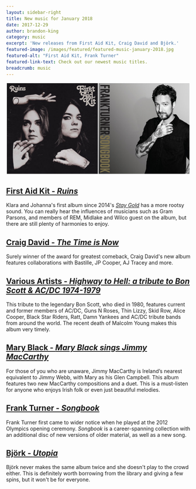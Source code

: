 ```yaml
---
layout: sidebar-right
title: New music for January 2018
date: 2017-12-29
author: brandon-king
category: music
excerpt: 'New releases from First Aid Kit, Craig David and Björk.'
featured-image: /images/featured/featured-music-january-2018.jpg
featured-alt: "First Aid Kit, Frank Turner"
featured-link-text: Check out our newest music titles.
breadcrumb: music
---
```


![First Aid Kit, Frank Turner](/images/featured/featured-music-january-2018.jpg)

## [First Aid Kit - <cite>Ruins</cite>](https://suffolk.spydus.co.uk/cgi-bin/spydus.exe/ENQ/OPAC/BIBENQ?BRN=2328138)

Klara and Johanna's first album since 2014's [<cite>Stay Gold</cite>](https://suffolk.spydus.co.uk/cgi-bin/spydus.exe/ENQ/OPAC/BIBENQ?BRN=1619413) has a more rootsy sound. You can really hear the influences of musicians such as Gram Parsons, and members of REM, Midlake and Wilco guest on the album, but there are still plenty of harmonies to enjoy.

## [Craig David - <cite>The Time is Now</cite>](https://suffolk.spydus.co.uk/cgi-bin/spydus.exe/ENQ/OPAC/BIBENQ?BRN=2306213)

Surely winner of the award for greatest comeback, Craig David's new album features collaborations with Bastille, JP Cooper, AJ Tracey and more.

## [Various Artists - <cite>Highway to Hell: a tribute to Bon Scott & AC/DC 1974-1979</cite>](https://suffolk.spydus.co.uk/cgi-bin/spydus.exe/ENQ/OPAC/BIBENQ?BRN=2330525)

This tribute to the legendary Bon Scott, who died in 1980, features current and former members of AC/DC, Guns N Roses, Thin Lizzy, Skid Row, Alice Cooper, Black Star Riders, Ratt, Damn Yankees and AC/DC tribute bands from around the world. The recent death of Malcolm Young makes this album very timely.

## [Mary Black - <cite>Mary Black sings Jimmy MacCarthy</cite>](https://suffolk.spydus.co.uk/cgi-bin/spydus.exe/ENQ/OPAC/BIBENQ?BRN=2342452)

For those of you who are unaware, Jimmy MacCarthy is Ireland’s nearest equivalent to Jimmy Webb, with Mary as his Glen Campbell. This album features two new MacCarthy compositions and a duet. This is a must-listen for anyone who enjoys Irish folk or even just beautiful melodies.

## [Frank Turner - <cite>Songbook</cite>](https://suffolk.spydus.co.uk/cgi-bin/spydus.exe/ENQ/OPAC/BIBENQ?BRN=2323487)

Frank Turner first came to wider notice when he played at the 2012 Olympics opening ceremony. <cite>Songbook</cite> is a career-spanning collection with an additional disc of new versions of older material, as well as a new song.

## [Björk - <cite>Utopia</cite>](https://suffolk.spydus.co.uk/cgi-bin/spydus.exe/ENQ/OPAC/BIBENQ?BRN=2331731)

Björk never makes the same album twice and she doesn't play to the crowd either. This is definitely worth borrowing from the library and giving a few spins, but it won't be for everyone.

